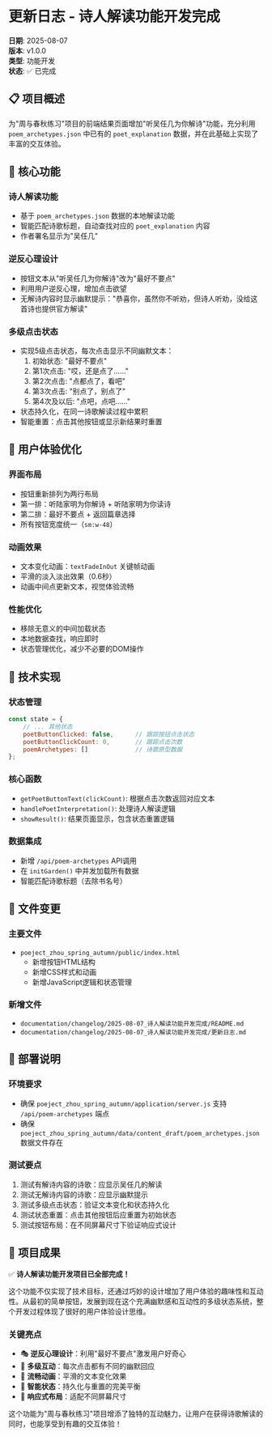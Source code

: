 # 更新日志 - 诗人解读功能开发完成

**日期**: 2025-08-07  
**版本**: v1.0.0  
**类型**: 功能开发  
**状态**: ✅ 已完成

## 📋 项目概述

为"周与春秋练习"项目的前端结果页面增加"听吴任几为你解诗"功能，充分利用 `poem_archetypes.json` 中已有的 `poet_explanation` 数据，并在此基础上实现了丰富的交互体验。

## 🎯 核心功能

### 诗人解读功能
- 基于 `poem_archetypes.json` 数据的本地解读功能
- 智能匹配诗歌标题，自动查找对应的 `poet_explanation` 内容
- 作者署名显示为"吴任几"

### 逆反心理设计
- 按钮文本从"听吴任几为你解诗"改为"最好不要点"
- 利用用户逆反心理，增加点击欲望
- 无解诗内容时显示幽默提示："恭喜你，虽然你不听劝，但诗人听劝，没给这首诗也提供官方解读"

### 多级点击状态
- 实现5级点击状态，每次点击显示不同幽默文本：
  1. 初始状态: "最好不要点"
  2. 第1次点击: "哎，还是点了……"
  3. 第2次点击: "点都点了，看吧"
  4. 第3次点击: "别点了，别点了"
  5. 第4次及以后: "点吧，点吧……"
- 状态持久化，在同一诗歌解读过程中累积
- 智能重置：点击其他按钮或显示新结果时重置

## 🎨 用户体验优化

### 界面布局
- 按钮重新排列为两行布局
- 第一排：听陆家明为你解诗 + 听陆家明为你读诗
- 第二排：最好不要点 + 返回篇章选择
- 所有按钮宽度统一（`sm:w-48`）

### 动画效果
- 文本变化动画：`textFadeInOut` 关键帧动画
- 平滑的淡入淡出效果（0.6秒）
- 动画中间点更新文本，视觉体验流畅

### 性能优化
- 移除无意义的中间加载状态
- 本地数据查找，响应即时
- 状态管理优化，减少不必要的DOM操作

## 🔧 技术实现

### 状态管理
```javascript
const state = {
    // ... 其他状态
    poetButtonClicked: false,      // 跟踪按钮点击状态
    poetButtonClickCount: 0,       // 跟踪点击次数
    poemArchetypes: []             // 诗歌原型数据
};
```

### 核心函数
- `getPoetButtonText(clickCount)`: 根据点击次数返回对应文本
- `handlePoetInterpretation()`: 处理诗人解读逻辑
- `showResult()`: 结果页面显示，包含状态重置逻辑

### 数据集成
- 新增 `/api/poem-archetypes` API调用
- 在 `initGarden()` 中并发加载所有数据
- 智能匹配诗歌标题（去除书名号）

## 📁 文件变更

### 主要文件
- `poeject_zhou_spring_autumn/public/index.html`
  - 新增按钮HTML结构
  - 新增CSS样式和动画
  - 新增JavaScript逻辑和状态管理

### 新增文件
- `documentation/changelog/2025-08-07_诗人解读功能开发完成/README.md`
- `documentation/changelog/2025-08-07_诗人解读功能开发完成/更新日志.md`

## 🚀 部署说明

### 环境要求
- 确保 `poeject_zhou_spring_autumn/application/server.js` 支持 `/api/poem-archetypes` 端点
- 确保 `poeject_zhou_spring_autumn/data/content_draft/poem_archetypes.json` 数据文件存在

### 测试要点
1. 测试有解诗内容的诗歌：应显示吴任几的解读
2. 测试无解诗内容的诗歌：应显示幽默提示
3. 测试多级点击状态：验证文本变化和状态持久化
4. 测试状态重置：点击其他按钮后应重置为初始状态
5. 测试按钮布局：在不同屏幕尺寸下验证响应式设计

## 🎉 项目成果

✅ **诗人解读功能开发项目已全部完成！**

这个功能不仅实现了技术目标，还通过巧妙的设计增加了用户体验的趣味性和互动性。从最初的简单按钮，发展到现在这个充满幽默感和互动性的多级状态系统，整个开发过程体现了很好的用户体验设计思维。

### 关键亮点
- 🎭 **逆反心理设计**：利用"最好不要点"激发用户好奇心
- 🎪 **多级互动**：每次点击都有不同的幽默回应
- 🎨 **流畅动画**：平滑的文本变化效果
- 🔄 **智能状态**：持久化与重置的完美平衡
- 📱 **响应式布局**：适配不同屏幕尺寸

这个功能为"周与春秋练习"项目增添了独特的互动魅力，让用户在获得诗歌解读的同时，也能享受到有趣的交互体验！ 